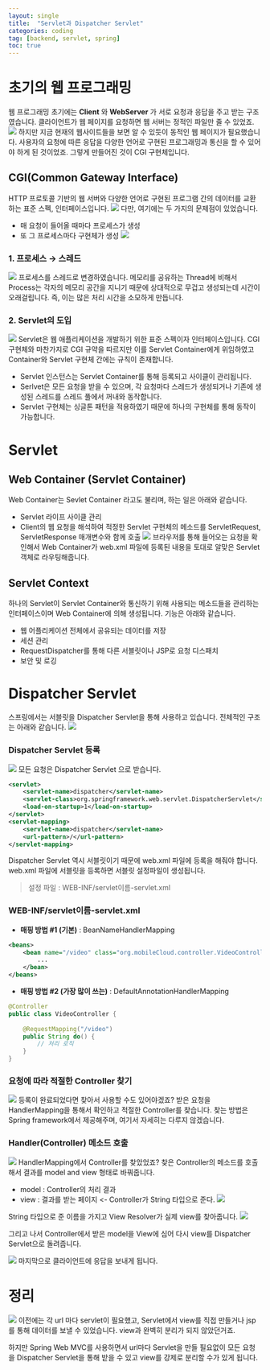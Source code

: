 ```yaml
---
layout: single
title:  "Servlet과 Dispatcher Servlet"
categories: coding
tag: [backend, servlet, spring]
toc: true
---
```


# 초기의 웹 프로그래밍
웹 프로그래밍 초기에는 **Client** 와 **WebServer** 가 서로 요청과 응답을 주고 받는 구조였습니다. 클라이언트가 웹 페이지를 요청하면 웹 서버는 정적인 파일만 줄 수 있었죠.
![](https://velog.velcdn.com/images/yelosta/post/ea371cad-45e2-4e50-aeef-bb3db172bfc4/image.png)
하지만 지금 현재의 웹사이트들을 보면 알 수 있듯이 동적인 웹 페이지가 필요했습니다.
사용자의 요청에 따른 응답을 다양한 언어로 구현된 프로그래밍과 통신을 할 수 있어야 하게 된 것이었죠.
그렇게 만들어진 것이 CGI 구현체입니다.
## CGI(Common Gateway Interface) 
HTTP 프로토콜 기반의 웹 서버와 다양한 언어로 구현된 프로그램 간의 데이터를 교환하는 표준 스펙, 인터페이스입니다.
![](https://velog.velcdn.com/images/yelosta/post/e0dc7c6d-80d2-4f01-9fd9-c9de21c40fc6/image.png)
다만, 여기에는 두 가지의 문제점이 있었습니다.
- 매 요청이 들어올 때마다 프로세스가 생성
- 또 그 프로세스마다 구현체가 생성
![](https://velog.velcdn.com/images/yelosta/post/fe99c88f-34fb-4fbb-84fa-6b5014090506/image.png)


### 1. 프로세스 → 스레드
![](https://velog.velcdn.com/images/yelosta/post/b4c57b06-af56-4930-9904-e607e55f4913/image.png)
프로세스를 스레드로 변경하였습니다.
메모리를 공유하는 Thread에 비해서 Process는 각자의 메모리 공간을 지니기 때문에 상대적으로 무겁고 생성되는데 시간이 오래걸립니다.
즉, 이는 많은 처리 시간을 소모하게 만듭니다.

### 2. Servlet의 도입
![](https://velog.velcdn.com/images/yelosta/post/1496d576-663c-4050-9445-9a7c2a42acc1/image.png)
Servlet은 웹 애플리케이션을 개발하기 위한 표준 스펙이자 인터페이스입니다. CGI 구현체와 마찬가지로 CGI 규약을 따르지만 이를 Servlet Container에게 위임하였고 Container와 Servlet 구현체 간에는 규칙이 존재합니다.
- Servlet 인스턴스는 Servlet Container를 통해 등록되고 사이클이 관리됩니다.
- Serlvet은 모든 요청을 받을 수 있으며, 각 요청마다 스레드가 생성되거나 기존에 생성된 스레드를 스레드 풀에서 꺼내와 동작합니다.
- Servlet 구현체는 싱글톤 패턴을 적용하였기 때문에 하나의 구현체를 통해 동작이 가능합니다.

# Servlet
## Web Container (Servlet Container)
Web Container는 Sevlet Container 라고도 불리며, 하는 일은 아래와 같습니다.
- Servlet 라이프 사이클 관리
- Client의 웹 요청을 해석하여 적정한 Servlet 구현체의 메소드를 ServletRequest, ServletResponse 매개변수와 함께 호출
![](https://velog.velcdn.com/images/yelosta/post/440b416b-7f30-43e4-8f06-9be39c0507b3/image.png)
브라우저를 통해 들어오는 요청을 확인해서 Web Container가 web.xml 파일에 등록된 내용을 토대로 알맞은 Servlet 객체로 라우팅해줍니다.


## Servlet Context
하나의 Servlet이 Servlet Container와 통신하기 위해 사용되는 메소드들을 관리하는 인터페이스이며 Web Container에 의해 생성됩니다. 기능은 아래와 같습니다.
- 웹 어플리케이션 전체에서 공유되는 데이터를 저장
- 세션 관리
- RequestDispatcher를 통해 다른 서블릿이나 JSP로 요청 디스패치
- 보안 및 로깅

# Dispatcher Servlet
스프링에서는 서블릿을 Dispatcher Servlet을 통해 사용하고 있습니다.
전체적인 구조는 아래와 같습니다.
![](https://velog.velcdn.com/images/yelosta/post/8d3699c9-4106-4dd3-a59b-8ab956e05693/image.png)

### Dispatcher Servlet 등록
![](https://velog.velcdn.com/images/yelosta/post/fa01c262-95b6-4fae-b01a-eb010bc36933/image.png)
모든 요청은 Dispatcher Servlet 으로 받습니다.
```web.xml
<servlet>
    <servlet-name>dispatcher</servlet-name>
    <servlet-class>org.springframework.web.servlet.DispatcherServlet</servlet-class>
    <load-on-startup>1</load-on-startup>
</servlet>
<servlet-mapping>
    <servlet-name>dispatcher</servlet-name>
    <url-pattern>/</url-pattern>
</servlet-mapping>
```
Dispatcher Servlet 역시 서블릿이기 때문에 web.xml 파일에 등록을 해줘야 합니다. web.xml 파일에 서블릿을 등록하면 서블릿 설정파일이 생성됩니다.
> 설정 파일 : WEB-INF/servlet이름-servlet.xml

### WEB-INF/servlet이름-servlet.xml
- **매핑 방법 #1 (기본)** : BeanNameHandlerMapping
```xml
<beans>
    <bean name="/video" class="org.mobileCloud.controller.VideoController">
        ...
    </bean>
</beans>
```

- **매핑 방법 #2 (가장 많이 쓰는)** : DefaultAnnotationHandlerMapping
```java
@Controller
public class VideoController {
   
    @RequestMapping("/video")
    public String do() {
        // 처리 로직 
    }
}
```

### 요청에 따라 적절한 Controller 찾기
![](https://velog.velcdn.com/images/yelosta/post/50c3db67-b409-4adc-a7d9-607761aac8c8/image.png)
등록이 완료되었다면 찾아서 사용할 수도 있어야겠죠?
받은 요청을 HandlerMapping을 통해서 확인하고 적절한 Controller를 찾습니다. 찾는 방법은 Spring framework에서 제공해주며, 여기서 자세히는 다루지 않겠습니다.

### Handler(Controller) 메소드 호출
![](https://velog.velcdn.com/images/yelosta/post/4c23bed4-e5d8-456d-8000-d6c75b6a8e8d/image.png)
HandlerMapping에서 Controller를 찾았었죠? 찾은 Controller의 메소드를 호출해서 결과를 model and view 형태로 바꿔줍니다.
- model : Controller의 처리 결과
- view : 결과를 받는 페이지 <- Controller가 String 타입으로 준다.
![](https://velog.velcdn.com/images/yelosta/post/cff72f78-1d4e-40dc-8b4e-6dfbaddc7fc2/image.png)

String 타입으로 준 이름을 가지고 View Resolver가 실제 view를 찾아줍니다. 
![](https://velog.velcdn.com/images/yelosta/post/2ab91340-77b7-4c86-aacc-0b00af32b067/image.png)

그리고 나서 Controller에서 받은 model을 View에 심어 다시 view를 Dispatcher Servlet으로 돌려줍니다.

![](https://velog.velcdn.com/images/yelosta/post/f9b7b9a8-c810-4fd6-9991-292adc719ab7/image.png)
마지막으로 클라이언트에 응답을 보내게 됩니다.

# 정리
![](https://velog.velcdn.com/images/yelosta/post/bda0f9c8-85d0-40fa-ae59-51e08508d1dd/image.png)
이전에는 각 url 마다 servlet이 필요했고, Servlet에서 view를 직접 만들거나 jsp를 통해 데이터를 보낼 수 있었습니다. view과 완벽히 분리가 되지 않았던거죠.

하지만 Spring Web MVC를 사용하면서 url마다 Servlet을 만들 필요없이 모든 요청을 Dispatcher Servlet을 통해 받을 수 있고 view를 강제로 분리할 수가 있게 됩니다.
